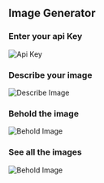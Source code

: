 ## Image Generator
### Enter your api Key
![Api Key](https://github.com/youlserf/image-generator-swiftui/blob/main/ImageGenerator/Assets.xcassets/enter-api-key.jpeg?raw=true)
### Describe your image
![Describe Image](https://github.com/youlserf/image-generator-swiftui/blob/main/ImageGenerator/Assets.xcassets/enter-api-key.jpeg?raw=true](https://github.com/youlserf/image-generator-swiftui/blob/main/ImageGenerator/Assets.xcassets/describe-image.jpg?raw=true))
### Behold the image
![Behold Image](https://github.com/youlserf/image-generator-swiftui/blob/main/ImageGenerator/Assets.xcassets/generated-imaeg.jpeg?raw=true)
### See all the images
![Behold Image](https://github.com/youlserf/image-generator-swiftui/blob/main/ImageGenerator/Assets.xcassets/list-images.jpeg?raw=true)
